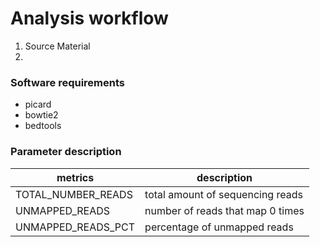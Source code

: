 Analysis workflow
=================

1. Source Material
2. 

### Software requirements
 
+ picard
+ bowtie2
+ bedtools


### Parameter description
| metrics                 | description          |
| ----------------------- |----------------------|
| TOTAL_NUMBER_READS      | total amount of sequencing reads |
| UNMAPPED_READS          | number of reads that map 0 times     |
| UNMAPPED_READS_PCT      | percentage of unmapped reads    |
